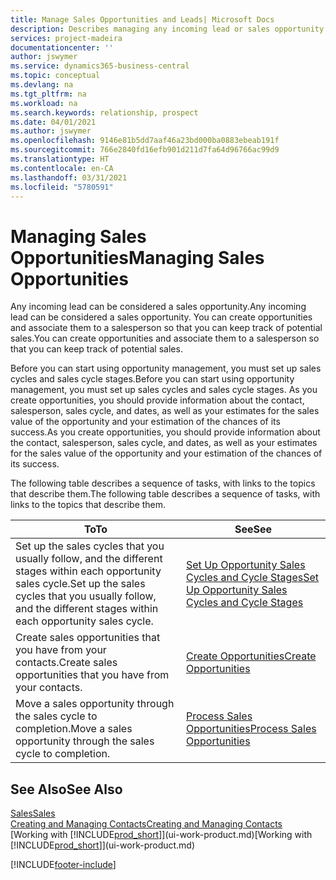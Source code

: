 ```yaml
---
title: Manage Sales Opportunities and Leads| Microsoft Docs
description: Describes managing any incoming lead or sales opportunity in Business Central,  and associating the opportunity with a salesperson to keep track of potential sales.
services: project-madeira
documentationcenter: ''
author: jswymer
ms.service: dynamics365-business-central
ms.topic: conceptual
ms.devlang: na
ms.tgt_pltfrm: na
ms.workload: na
ms.search.keywords: relationship, prospect
ms.date: 04/01/2021
ms.author: jswymer
ms.openlocfilehash: 9146e81b5dd7aaf46a23bd000ba0883ebeab191f
ms.sourcegitcommit: 766e2840fd16efb901d211d7fa64d96766ac99d9
ms.translationtype: HT
ms.contentlocale: en-CA
ms.lasthandoff: 03/31/2021
ms.locfileid: "5780591"
---
```

# <a name="managing-sales-opportunities"></a><span data-ttu-id="20159-103">Managing Sales Opportunities</span><span class="sxs-lookup"><span data-stu-id="20159-103">Managing Sales Opportunities</span></span>
<span data-ttu-id="20159-104">Any incoming lead can be considered a sales opportunity.</span><span class="sxs-lookup"><span data-stu-id="20159-104">Any incoming lead can be considered a sales opportunity.</span></span> <span data-ttu-id="20159-105">You can create opportunities and associate them to a salesperson so that you can keep track of potential sales.</span><span class="sxs-lookup"><span data-stu-id="20159-105">You can create opportunities and associate them to a salesperson so that you can keep track of potential sales.</span></span>

<span data-ttu-id="20159-106">Before you can start using opportunity management, you must set up sales cycles and sales cycle stages.</span><span class="sxs-lookup"><span data-stu-id="20159-106">Before you can start using opportunity management, you must set up sales cycles and sales cycle stages.</span></span> <span data-ttu-id="20159-107">As you create opportunities, you should provide information about the contact, salesperson, sales cycle, and dates, as well as your estimates for the sales value of the opportunity and your estimation of the chances of its success.</span><span class="sxs-lookup"><span data-stu-id="20159-107">As you create opportunities, you should provide information about the contact, salesperson, sales cycle, and dates, as well as your estimates for the sales value of the opportunity and your estimation of the chances of its success.</span></span>

<span data-ttu-id="20159-108">The following table describes a sequence of tasks, with links to the topics that describe them.</span><span class="sxs-lookup"><span data-stu-id="20159-108">The following table describes a sequence of tasks, with links to the topics that describe them.</span></span>

| <span data-ttu-id="20159-109">To</span><span class="sxs-lookup"><span data-stu-id="20159-109">To</span></span> | <span data-ttu-id="20159-110">See</span><span class="sxs-lookup"><span data-stu-id="20159-110">See</span></span> |
| --- | --- |
| <span data-ttu-id="20159-111">Set up the sales cycles that you usually follow, and the different stages within each opportunity sales cycle.</span><span class="sxs-lookup"><span data-stu-id="20159-111">Set up the sales cycles that you usually follow, and the different stages within each opportunity sales cycle.</span></span> |[<span data-ttu-id="20159-112">Set Up Opportunity Sales Cycles and Cycle Stages</span><span class="sxs-lookup"><span data-stu-id="20159-112">Set Up Opportunity Sales Cycles and Cycle Stages</span></span>](marketing-how-setup-opportunity-sales-cycles-stages.md) |
| <span data-ttu-id="20159-113">Create sales opportunities that you have from your contacts.</span><span class="sxs-lookup"><span data-stu-id="20159-113">Create sales opportunities that you have from your contacts.</span></span> |[<span data-ttu-id="20159-114">Create Opportunities</span><span class="sxs-lookup"><span data-stu-id="20159-114">Create Opportunities</span></span>](marketing-how-create-opportunities.md) |
| <span data-ttu-id="20159-115">Move a sales opportunity through the sales cycle to completion.</span><span class="sxs-lookup"><span data-stu-id="20159-115">Move a sales opportunity through the sales cycle to completion.</span></span> |[<span data-ttu-id="20159-116">Process Sales Opportunities</span><span class="sxs-lookup"><span data-stu-id="20159-116">Process Sales Opportunities</span></span>](marketing-processing-sales-opportunities.md) |

## <a name="see-also"></a><span data-ttu-id="20159-117">See Also</span><span class="sxs-lookup"><span data-stu-id="20159-117">See Also</span></span>
[<span data-ttu-id="20159-118">Sales</span><span class="sxs-lookup"><span data-stu-id="20159-118">Sales</span></span>](sales-manage-sales.md)  
[<span data-ttu-id="20159-119">Creating and Managing Contacts</span><span class="sxs-lookup"><span data-stu-id="20159-119">Creating and Managing Contacts</span></span>](marketing-contacts.md)  
<span data-ttu-id="20159-120">[Working with [!INCLUDE[prod_short](includes/prod_short.md)]](ui-work-product.md)</span><span class="sxs-lookup"><span data-stu-id="20159-120">[Working with [!INCLUDE[prod_short](includes/prod_short.md)]](ui-work-product.md)</span></span>


[!INCLUDE[footer-include](includes/footer-banner.md)]